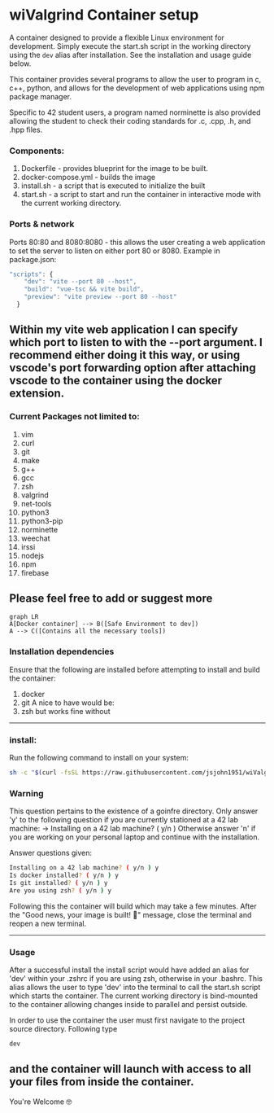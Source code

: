 # wiValgrind Container setup

A container designed to provide a flexible Linux environment for development. Simply execute the start.sh script in the working directory using the ```dev``` alias after installation. See the installation and usage guide below. 

This container provides several programs to allow the user to program in c, c++, python, and allows for the development of web applications using npm package manager.

Specific to 42 student users, a program named norminette is also provided allowing the student to check their coding standards for .c, .cpp, .h, and .hpp files.

### Components:
1) Dockerfile - provides blueprint for the image to be built.
2) docker-compose.yml - builds the image
3) install.sh - a script that is executed to initialize the built
4) start.sh - a script to start and run the container in interactive mode with the current working directory.

### Ports & network
Ports 80:80 and 8080:8080 - this allows the user creating a web application to set the server to listen on either port 80 or 8080. Example in package.json:
```javascript
"scripts": {
    "dev": "vite --port 80 --host",
    "build": "vue-tsc && vite build",
    "preview": "vite preview --port 80 --host"
  }
```
Within my vite web application I can specify which port to listen to with the --port argument. I recommend either doing it this way, or using vscode's port forwarding
option after attaching vscode to the container using the docker extension.
---
### Current Packages not limited to:
1) vim
2) curl
3) git
4) make
5) g++
6) gcc
7) zsh
8) valgrind
9) net-tools
10) python3
11) python3-pip
12) norminette
13) weechat
14) irssi
15) nodejs
16) npm
17) firebase

Please feel free to add or suggest more
---
```mermaid
graph LR
A[Docker container] --> B([Safe Environment to dev])
A --> C([Contains all the necessary tools])
```
### Installation dependencies
Ensure that the following are installed before attempting to install and build the container:
1) docker
2) git
A nice to have would be:
3) zsh
but works fine without
---
### install:
Run the following command to install on your system:
```bash
sh -c "$(curl -fsSL https://raw.githubusercontent.com/jsjohn1951/wiValgrind/main/install.sh)"
```
### Warning
This question pertains to the existence of a goinfre directory.
Only answer 'y' to the following question if you are currently stationed at a 42 lab machine:
	->	Installing on a 42 lab machine? ( y/n )
Otherwise answer 'n' if you are working on your personal laptop and continue with the installation.

Answer questions given:
```bash
Installing on a 42 lab machine? ( y/n ) y
Is docker installed? ( y/n ) y
Is git installed? ( y/n ) y
Are you using zsh? ( y/n ) y
```
Following this the container will build which may take a few minutes.
After the "Good news, your image is built! 🥳" message, close the terminal
and reopen a new terminal.

---
### Usage
After a successful install the install script would have added an alias for 'dev' within your .zshrc if you are using zsh, otherwise
in your .bashrc. This alias allows the user to type 'dev' into the terminal to call the start.sh script which starts the container.
The current working directory is bind-mounted to the container allowing changes inside to parallel and persist outside.

In order to use the container the user must first navigate to the project source directory. Following type
```bash
dev
```
and the container will launch with access to all your files from inside the container.
---

You're Welcome 🤓